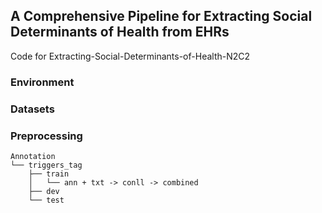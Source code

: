 ## A Comprehensive Pipeline for Extracting Social Determinants of Health from EHRs

Code for Extracting-Social-Determinants-of-Health-N2C2



### Environment

### Datasets



### Preprocessing



```
Annotation
└── triggers_tag
	├── train
	│	└── ann + txt -> conll -> combined 
 	├── dev
    └── test

```



